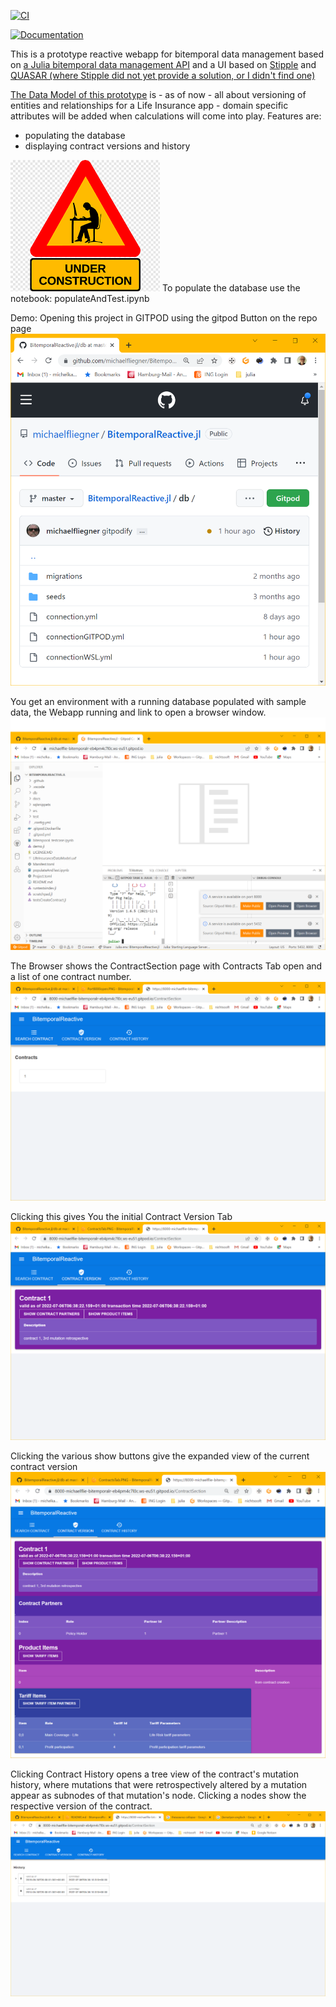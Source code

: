[![CI](https://github.com/michaelfliegner/BitemporalReactive.jl/actions/workflows/CI.yml/badge.svg)](https://github.com/michaelfliegner/BitemporalReactive.jl/actions/workflows/CI.yml)

[![Documentation](https://github.com/michaelfliegner/BitemporalReactive.jl/actions/workflows/GenDocs.yml/badge.svg)](https://github.com/michaelfliegner/BitemporalReactive.jl/actions/workflows/GenDocs.yml)

This is a prototype reactive webapp for bitemporal data management based on [a Julia bitemporal data management API](https://github.com/michaelfliegner/BitemporalPostgres.jl) and a UI based on [Stipple](https://github.com/GenieFramework/StippleUI.jl) and [QUASAR (where Stipple did not yet provide a solution, or I didn't find one)](https://quasar.dev/) 

[The Data Model of this prototype](https://github.com/michaelfliegner/LifeInsuranceDataModel.jl/blob/main/src/LifeInsuranceDataModel.jl) is - as of now - all about versioning of entities and relationships for a Life Insurance app - domain specific attributes will be added when calculations will come into play.
Features are: 
- populating the database 
- displaying contract versions and history

![work in progress](docs/src/assets/wip.png) To populate the database use the notebook: populateAndTest.ipynb

Demo: Opening this project in GITPOD using the gitpod Button on the repo page ![gitpod Button on the repo page](docs/src/assets/GitpodButton.PNG)

You get an environment with a running database populated with sample data, the Webapp running and link to open a browser window.
![Port8000Open](docs/src/assets/Port8000open.PNG)

The Browser shows the ContractSection page with Contracts Tab open and a list of one contract number.
![ContractsTab](docs/src/assets/ContractsTab.PNG)

Clicking this gives You the initial Contract Version Tab
![ContractSectionInitial](docs/src/assets/ContractSectionInitial.PNG)

Clicking the various show buttons give the expanded view of the current contract version
![ContractSectionExpanded](docs/src/assets/ContractSectionExpanded.PNG)

Clicking Contract History opens a tree view of the contract's mutation history, where mutations that were retrospectively altered by a mutation appear as subnodes of that mutation's node. Clicking a nodes show the respective version of the contract.
![MutationHistory](docs/src/assets/MutationHistory.PNG)

 



